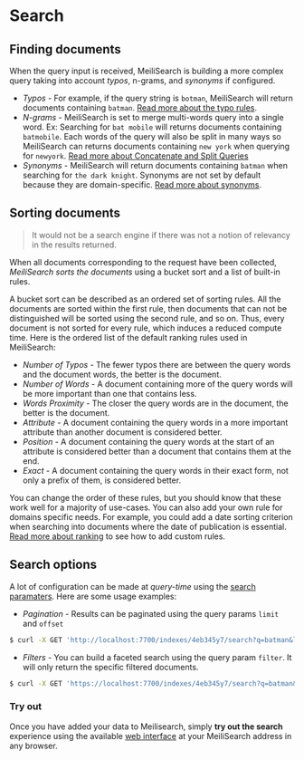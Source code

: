 # Search

## Finding documents

When the query input is received, MeiliSearch is building a more complex query taking into account *typos*, n-grams, and *synonyms* if configured.

- _Typos_ - For example, if the query string is `botman`, MeiliSearch will return documents containing `batman`. [Read more about the typo rules](/guides/advanced_guides/typotolerance.md).
- _N-grams_ - MeiliSearch is set to merge multi-words query into a single word. Ex: Searching for `bat mobile` will returns documents containing `batmobile`. Each words of the query will also be split in many ways so MeiliSearch can returns documents containing `new york` when querying for `newyork`. [Read more about Concatenate and Split Queries](/guides/advanced_guides/concat.md)
- _Synonyms_ - MeiliSearch will return documents containing `batman` when searching for `the dark knight`. Synonyms are not set by default because they are domain-specific. [Read more about synonyms](/guides/advanced_guides/synonyms.md).

## Sorting documents

> It would not be a search engine if there was not a notion of relevancy in the results returned.

When all documents corresponding to the request have been collected, *MeiliSearch sorts the documents* using a bucket sort and a list of built-in rules.

A bucket sort can be described as an ordered set of sorting rules. All the documents are sorted within the first rule, then documents that can not be distinguished will be sorted using the second rule, and so on. Thus, every document is not sorted for every rule, which induces a reduced compute time.
Here is the ordered list of the default ranking rules used in MeiliSearch:

- _Number of Typos_ - The fewer typos there are between the query words and the document words, the better is the document.
- _Number of Words_ - A document containing more of the query words will be more important than one that contains less.
- _Words Proximity_ - The closer the query words are in the document, the better is the document.
- _Attribute_ - A document containing the query words in a more important attribute than another document is considered better.
- _Position_ - A document containing the query words at the start of an attribute is considered better than a document that contains them at the end.
- _Exact_ - A document containing the query words in their exact form, not only a prefix of them, is considered better.

You can change the order of these rules, but you should know that these work well for a majority of use-cases. You can also add your own rule for domains specific needs. For example, you could add a date sorting criterion when searching into documents where the date of publication is essential. [Read more about ranking](/guides/main_concepts/relevancy.md) to see how to add custom rules.

## Search options

A lot of configuration can be made at *query-time* using the [search paramaters](/guides/advanced_guides/search_parameters.md). Here are some usage examples:

- _Pagination_ - Results can be paginated using the query params `limit` and `offset`

```bash
$ curl -X GET 'http://localhost:7700/indexes/4eb345y7/search?q=batman&limit=5&offset=10'
```

- _Filters_ - You can build a faceted search using the query param `filter`. It will only return the specific filtered documents.

```bash
$ curl -X GET 'https://localhost:7700/indexes/4eb345y7/search?q=batman&filters=director:Christopher%20Nolan'
```

### Try out
Once you have added your data to Meilisearch, simply **try out the search** experience using the available [web interface](/guides/advanced_guides/web_interface.md) at your MeiliSearch address in any browser.
